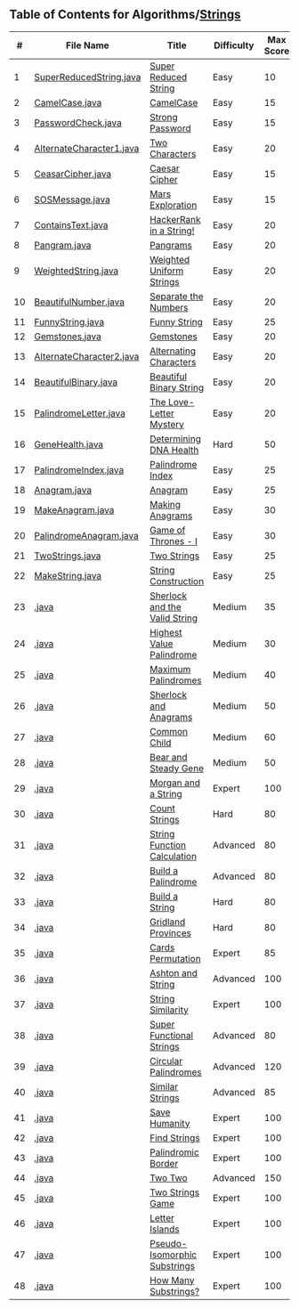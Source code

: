 ## Table of Contents for Algorithms/[Strings](https://www.hackerrank.com/domains/algorithms?filters%5Bsubdomains%5D%5B%5D=strings)

| #  | File Name                                            | Title                           | Difficulty | Max Score |
| -- | ---------------------------------------------------- | ------------------------------- | ---------- | --------- |
| 1  | [SuperReducedString.java](SuperReducedString.java)                   | [Super Reduced String]          | Easy       | 10        |
| 2  | [CamelCase.java](CamelCase.java)                                     | [CamelCase]                     | Easy       | 15        |
| 3  | [PasswordCheck.java](PasswordCheck.java)                             | [Strong Password]               | Easy       | 15        |
| 4  | [AlternateCharacter1.java](AlternateCharacter1.java)                 | [Two Characters]                | Easy       | 20        |
| 5  | [CeasarCipher.java](CeasarCipher.java)                               | [Caesar Cipher]                 | Easy       | 15        |
| 6  | [SOSMessage.java](SOSMessage.java)                                   | [Mars Exploration]              | Easy       | 15        |
| 7  | [ContainsText.java](ContainsText.java)                               | [HackerRank in a String!]       | Easy       | 20        |
| 8  | [Pangram.java](Pangram.java)                                         | [Pangrams]                      | Easy       | 20        |
| 9  | [WeightedString.java](WeightedString.java)                           | [Weighted Uniform Strings]      | Easy       | 20        |
| 10 | [BeautifulNumber.java](BeautifulNumber.java)                         | [Separate the Numbers]          | Easy       | 20        |
| 11 | [FunnyString.java](FunnyString.java)                                 | [Funny String]                  | Easy       | 25        |
| 12 | [Gemstones.java](Gemstones.java)                                     | [Gemstones]                     | Easy       | 20        |
| 13 | [AlternateCharacter2.java](AlternateCharacter2.java)                 | [Alternating Characters]        | Easy       | 20        |
| 14 | [BeautifulBinary.java](BeautifulBinary.java)                         | [Beautiful Binary String]       | Easy       | 20        |
| 15 | [PalindromeLetter.java](PalindromeLetter.java)                       | [The Love-Letter Mystery]       | Easy       | 20        |
| 16 | [GeneHealth.java](GeneHealth.java)                                   | [Determining DNA Health]        | Hard       | 50        |
| 17 | [PalindromeIndex.java](PalindromeIndex.java)                         | [Palindrome Index]              | Easy       | 25        |
| 18 | [Anagram.java](Anagram.java)                                         | [Anagram]                       | Easy       | 25        |
| 19 | [MakeAnagram.java](MakeAnagram.java)                                 | [Making Anagrams]               | Easy       | 30        |
| 20 | [PalindromeAnagram.java](PalindromeAnagram.java)                     | [Game of Thrones - I]           | Easy       | 30        |
| 21 | [TwoStrings.java](TwoStrings.java)                                   | [Two Strings]                   | Easy       | 25        |
| 22 | [MakeString.java](MakeString.java)                                   | [String Construction]           | Easy       | 25        |
| 23 | [.java](.java)                                       | [Sherlock and the Valid String] | Medium     | 35        |
| 24 | [.java](.java)                                       | [Highest Value Palindrome]      | Medium     | 30        |
| 25 | [.java](.java)                                       | [Maximum Palindromes]           | Medium     | 40        |
| 26 | [.java](.java)                                       | [Sherlock and Anagrams]         | Medium     | 50        |
| 27 | [.java](.java)                                       | [Common Child]                  | Medium     | 60        |
| 28 | [.java](.java)                                       | [Bear and Steady Gene]          | Medium     | 50        |
| 29 | [.java](.java)                                       | [Morgan and a String]           | Expert     | 100       |
| 30 | [.java](.java)                                       | [Count Strings]                 | Hard       | 80        |
| 31 | [.java](.java)                                       | [String Function Calculation]   | Advanced   | 80        |
| 32 | [.java](.java)                                       | [Build a Palindrome]            | Advanced   | 80        |
| 33 | [.java](.java)                                       | [Build a String]                | Hard       | 80        |
| 34 | [.java](.java)                                       | [Gridland Provinces]            | Hard       | 80        |
| 35 | [.java](.java)                                       | [Cards Permutation]             | Expert     | 85        |
| 36 | [.java](.java)                                       | [Ashton and String]             | Advanced   | 100       |
| 37 | [.java](.java)                                       | [String Similarity]             | Expert     | 100       |
| 38 | [.java](.java)                                       | [Super Functional Strings]      | Advanced   | 80        |
| 39 | [.java](.java)                                       | [Circular Palindromes]          | Advanced   | 120       |
| 40 | [.java](.java)                                       | [Similar Strings]               | Advanced   | 85        |
| 41 | [.java](.java)                                       | [Save Humanity]                 | Expert     | 100       |
| 42 | [.java](.java)                                       | [Find Strings]                  | Expert     | 100       |
| 43 | [.java](.java)                                       | [Palindromic Border]            | Expert     | 100       |
| 44 | [.java](.java)                                       | [Two Two]                       | Advanced   | 150       |
| 45 | [.java](.java)                                       | [Two Strings Game]              | Expert     | 100       |
| 46 | [.java](.java)                                       | [Letter Islands]                | Expert     | 100       |
| 47 | [.java](.java)                                       | [Pseudo-Isomorphic Substrings]  | Expert     | 100       |
| 48 | [.java](.java)                                       | [How Many Substrings?]          | Expert     | 100       |

[Super Reduced String]: https://www.hackerrank.com/challenges/reduced-string/problem
[CamelCase]: https://www.hackerrank.com/challenges/camelcase/problem
[Strong Password]: https://www.hackerrank.com/challenges/strong-password/problem
[Two Characters]: https://www.hackerrank.com/challenges/two-characters/problem
[Caesar Cipher]: https://www.hackerrank.com/challenges/caesar-cipher-1/problem
[Mars Exploration]: https://www.hackerrank.com/challenges/mars-exploration/problem
[HackerRank in a String!]: https://www.hackerrank.com/challenges/hackerrank-in-a-string/problem
[Pangrams]: https://www.hackerrank.com/challenges/pangrams/problem
[Weighted Uniform Strings]: https://www.hackerrank.com/challenges/weighted-uniform-string/problem
[Separate the Numbers]: https://www.hackerrank.com/challenges/separate-the-numbers/problem
[Funny String]: https://www.hackerrank.com/challenges/funny-string/problem
[Gemstones]: https://www.hackerrank.com/challenges/gem-stones/problem
[Alternating Characters]: https://www.hackerrank.com/challenges/alternating-characters/problem
[Beautiful Binary String]: https://www.hackerrank.com/challenges/beautiful-binary-string/problem
[The Love-Letter Mystery]: https://www.hackerrank.com/challenges/the-love-letter-mystery/problem
[Determining DNA Health]: https://www.hackerrank.com/challenges/determining-dna-health/problem
[Palindrome Index]: https://www.hackerrank.com/challenges/palindrome-index/problem
[Anagram]: https://www.hackerrank.com/challenges/anagram/problem
[Making Anagrams]: https://www.hackerrank.com/challenges/making-anagrams/problem
[Game of Thrones - I]: https://www.hackerrank.com/challenges/game-of-thrones/problem
[Two Strings]: https://www.hackerrank.com/challenges/two-strings/problem
[String Construction]: https://www.hackerrank.com/challenges/string-construction/problem
[Sherlock and the Valid String]: https://www.hackerrank.com/challenges/sherlock-and-valid-string/problem
[Highest Value Palindrome]: https://www.hackerrank.com/challenges/richie-rich/problem
[Maximum Palindromes]: https://www.hackerrank.com/challenges/maximum-palindromes/problem
[Sherlock and Anagrams]: https://www.hackerrank.com/challenges/sherlock-and-anagrams/problem
[Common Child]: https://www.hackerrank.com/challenges/common-child/problem
[Bear and Steady Gene]: https://www.hackerrank.com/challenges/bear-and-steady-gene/problem
[Morgan and a String]: https://www.hackerrank.com/challenges/morgan-and-a-string/problem
[Count Strings]: https://www.hackerrank.com/challenges/count-strings/problem
[String Function Calculation]: https://www.hackerrank.com/challenges/string-function-calculation/problem
[Build a Palindrome]: https://www.hackerrank.com/challenges/challenging-palindromes/problem
[Build a String]: https://www.hackerrank.com/challenges/build-a-string/problem
[Gridland Provinces]: https://www.hackerrank.com/challenges/gridland-provinces/problem
[Cards Permutation]: https://www.hackerrank.com/challenges/cards-permutation/problem
[Ashton and String]: https://www.hackerrank.com/challenges/ashton-and-string/problem
[String Similarity]: https://www.hackerrank.com/challenges/string-similarity/problem
[Super Functional Strings]: https://www.hackerrank.com/challenges/super-functional-strings/problem
[Circular Palindromes]: https://www.hackerrank.com/challenges/circular-palindromes/problem
[Similar Strings]: https://www.hackerrank.com/challenges/similar-strings/problem
[Save Humanity]: https://www.hackerrank.com/challenges/save-humanity/problem
[Find Strings]: https://www.hackerrank.com/challenges/find-strings/problem
[Palindromic Border]: https://www.hackerrank.com/challenges/palindromic-border/problem
[Two Two]: https://www.hackerrank.com/challenges/two-two/problem
[Two Strings Game]: https://www.hackerrank.com/challenges/two-strings-game/problem
[Letter Islands]: https://www.hackerrank.com/challenges/letter-islands/problem
[Pseudo-Isomorphic Substrings]: https://www.hackerrank.com/challenges/pseudo-isomorphic-substrings/problem
[How Many Substrings?]: https://www.hackerrank.com/challenges/how-many-substrings/problem
